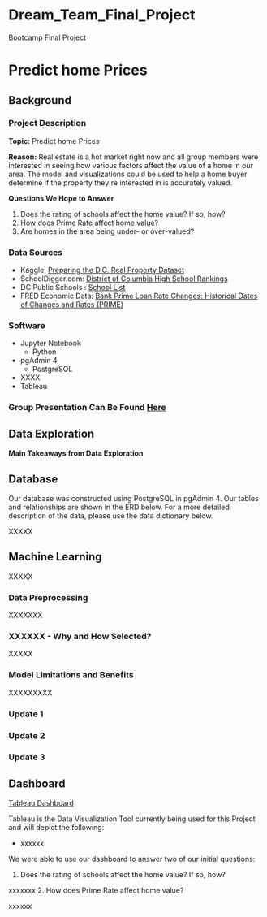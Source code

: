 # Dream_Team_Final_Project
Bootcamp Final Project 
#  Predict home Prices

## Background
### Project Description
**Topic:** Predict home Prices

**Reason:** Real estate is a hot market right now and all group members were interested in seeing how various factors affect the value of a home in our area. The model and visualizations could be used to help a home buyer determine if the property they're interested in is accurately valued.

**Questions We Hope to Answer**
1. Does the rating of schools affect the home value? If so, how?
2. How does Prime Rate affect home value?
3. Are homes in the area being under- or over-valued?

### Data Sources
- Kaggle: [Preparing the D.C. Real Property Dataset](https://www.kaggle.com/christophercorrea/preparing-the-d-c-real-property-dataset/data)
- SchoolDigger.com: [District of Columbia High School Rankings](https://www.schooldigger.com/go/DC/schoolrank.aspx?level=3)
- DC Public Schools : [School List](https://profiles.dcps.dc.gov/)
- FRED Economic Data: [Bank Prime Loan Rate Changes: Historical Dates of Changes and Rates (PRIME)](https://fred.stlouisfed.org/series/PRIME)

### Software
- Jupyter Notebook
	- Python
- pgAdmin 4
	- PostgreSQL
- XXXX
- Tableau

### Group Presentation Can Be Found [Here](https://docs.google.com/XXXXXXX=sharing)

## Data Exploration
 



**Main Takeaways from Data Exploration**


## Database

Our database was constructed using PostgreSQL in pgAdmin 4. Our tables and relationships are shown in the ERD below. For a more detailed description of the data, please use the data dictionary below.


XXXXX

## Machine Learning

XXXXX


### Data Preprocessing

XXXXXXX

### XXXXXX - Why and How Selected?

XXXXX
### Model Limitations and Benefits

XXXXXXXXX

### Update 1

 

### Update 2

 

### Update 3

 
## Dashboard

[Tableau Dashboard](https://public.tableau.com/appxxxxx)

Tableau is the Data Visualization Tool currently being used for this Project and will depict the following:
- xxxxxx

We were able to use our dashboard to answer two of our initial questions:

1. Does the rating of schools affect the home value? If so, how?
	
xxxxxxx
2. How does Prime Rate affect home value?
	
xxxxxx
